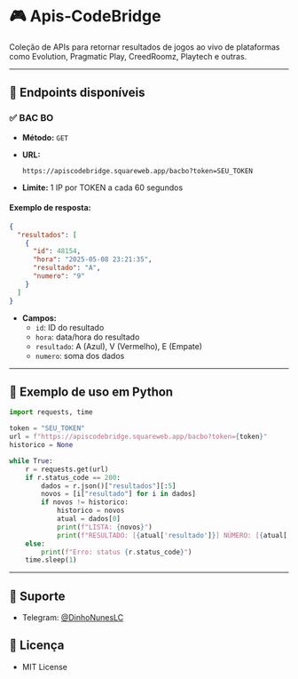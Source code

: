 # 🎮 Apis‑CodeBridge

Coleção de APIs para retornar resultados de jogos ao vivo de plataformas como Evolution, Pragmatic Play, CreedRoomz, Playtech e outras.

---

## 🔗 Endpoints disponíveis

### ✅ BAC BO

- **Método:** `GET`
- **URL:**  
  ```
  https://apiscodebridge.squareweb.app/bacbo?token=SEU_TOKEN
  ```

- **Limite:** 1 IP por TOKEN a cada 60 segundos

#### Exemplo de resposta:
```json
{
  "resultados": [
    {
      "id": 48154,
      "hora": "2025-05-08 23:21:35",
      "resultado": "A",
      "numero": "9"
    }
  ]
}
```

- **Campos:**
  - `id`: ID do resultado
  - `hora`: data/hora do resultado
  - `resultado`: A (Azul), V (Vermelho), E (Empate)
  - `numero`: soma dos dados

---

## 🐍 Exemplo de uso em Python

```python
import requests, time

token = "SEU_TOKEN"
url = f"https://apiscodebridge.squareweb.app/bacbo?token={token}"
historico = None

while True:
    r = requests.get(url)
    if r.status_code == 200:
        dados = r.json()["resultados"][:5]
        novos = [i["resultado"] for i in dados]
        if novos != historico:
            historico = novos
            atual = dados[0]
            print(f"LISTA: {novos}")
            print(f"RESULTADO: [{atual['resultado']}] NÚMERO: [{atual['numero']}]")
    else:
        print(f"Erro: status {r.status_code}")
    time.sleep(1)
```

---

## 👤 Suporte

- Telegram: [@DinhoNunesLC](https://t.me/DinhoNunesLC)

## 📄 Licença

- MIT License
